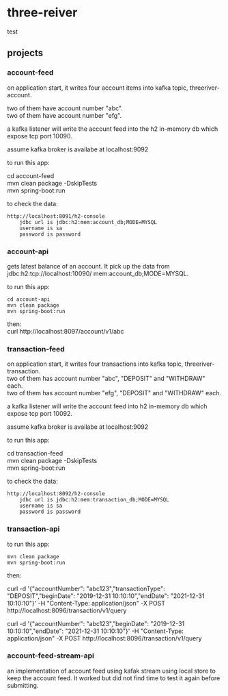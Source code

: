# three-reiver
test
## projects

### account-feed 
  on application start, it writes four account items into kafka topic, threeriver-account.  
  
  two of them have account number "abc".   
  two of them have account number "efg".   

  a kafka listener will write the account feed into the h2 in-memory db which 
  expose tcp port 10090.   

  assume kafka broker is availabe at localhost:9092  
  
  to run this app:  
    
  cd account-feed  
  mvn clean package -DskipTests   
  mvn spring-boot:run  

  to check the data: 
     
    http://localhost:8091/h2-console  
        jdbc url is jdbc:h2:mem:account_db;MODE=MYSQL  
        username is sa  
        password is password  
### account-api  

gets latest balance of an account. It pick up the data from jdbc:h2:tcp://localhost:10090/  mem:account_db;MODE=MYSQL.  

to run this app:
    
    cd account-api  
    mvn clean package  
    mvn spring-boot:run  
then:  
    curl http://localhost:8097/account/v1/abc  

### transaction-feed 
  on application start, it writes four transactions into kafka topic, threeriver-transaction.  
  two of them has account number "abc", "DEPOSIT" and "WITHDRAW" each.   
  two of them has account number "efg", "DEPOSIT" and "WITHDRAW" each.   
  
  a kafka listener will write the account feed into h2 in-memory db which 
  expose tcp port 10092.   

  assume kafka broker is availabe at localhost:9092  
  
  to run this app:  
    
  cd transaction-feed   
  mvn clean package -DskipTests   
  mvn spring-boot:run  

  to check the data:
    
    http://localhost:8092/h2-console
        jdbc url is jdbc:h2:mem:transaction_db;MODE=MYSQL  
        username is sa  
        password is password  
### transaction-api


to run this app:  
  
    mvn clean package  
    mvn spring-boot:run  
then:  

curl -d '{"accountNumber": "abc123","transactionType": "DEPOSIT","beginDate": "2019-12-31 10:10:10","endDate": "2021-12-31 10:10:10"}' -H "Content-Type: application/json" -X POST http://localhost:8096/transaction/v1/query  

curl -d '{"accountNumber": "abc123","beginDate": "2019-12-31 10:10:10","endDate": "2021-12-31 10:10:10"}' -H "Content-Type: application/json" -X POST http://localhost:8096/transaction/v1/query  
 

### account-feed-stream-api
an implementation of account feed using kafak stream using local store to keep the account feed. It worked but did not find time to test it again before submitting.
